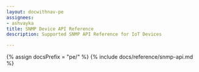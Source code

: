 ```yaml
---
layout: docwithnav-pe
assignees:
- ashvayka 
title: SNMP Device API Reference
description: Supported SNMP API Reference for IoT Devices

---
```


{% assign docsPrefix = "pe/" %}
{% include docs/reference/snmp-api.md %}
